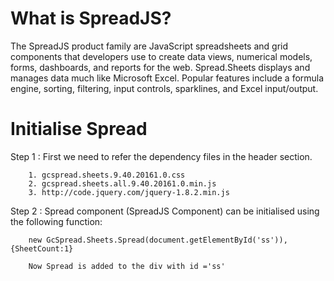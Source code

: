 What is SpreadJS?
=====================

The SpreadJS product family are JavaScript spreadsheets and grid components that developers use to create data views, numerical models, forms, dashboards, and reports for the web. Spread.Sheets displays and manages data much like Microsoft Excel. Popular features include a formula engine, sorting, filtering, input controls, sparklines, and Excel input/output. 


Initialise Spread
====================

Step 1 : First we need to refer the dependency files in the header section.
		
		1. gcspread.sheets.9.40.20161.0.css
		2. gcspread.sheets.all.9.40.20161.0.min.js
		3. http://code.jquery.com/jquery-1.8.2.min.js 

Step 2 : Spread component (SpreadJS Component) can be initialised using the following function:
		
		new GcSpread.Sheets.Spread(document.getElementById('ss')), {SheetCount:1}

		Now Spread is added to the div with id ='ss'

